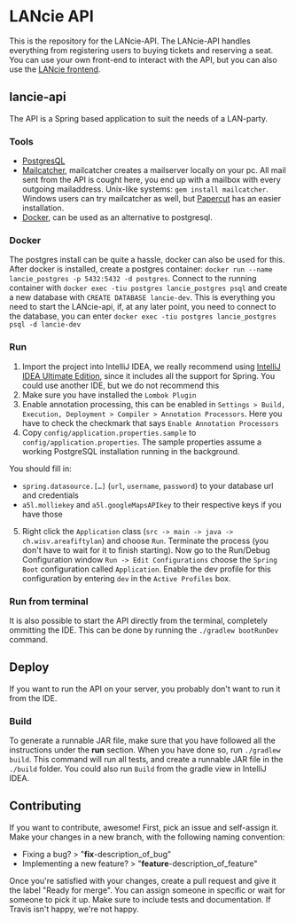 # LANcie API
This is the repository for the LANcie-API. The LANcie-API handles everything from registering users to buying tickets and reserving a seat. You can use your own front-end to interact with the API, but you can also use the [LANcie frontend](https://github.com/AreaFiftyLAN/lancie-frontend).

## lancie-api
The API is a Spring based application to suit the needs of a LAN-party.

### Tools
-   [PostgresQL](https://www.postgresql.org/)
-   [Mailcatcher](https://mailcatcher.me/), mailcatcher creates a mailserver locally on your pc. All mail sent from the API is cought here, you end up with a mailbox with every outgoing mailaddress. Unix-like systems: `gem install mailcatcher`. Windows users can try mailcatcher as well, but [Papercut](https://github.com/changemakerstudios/papercut) has an easier installation. 
-   [Docker](https://www.docker.com), can be used as an alternative to postgresql.

### Docker
The postgres install can be quite a hassle, docker can also be used for this. After docker is installed, create a postgres container: `docker run --name lancie_postgres -p 5432:5432 -d postgres`. Connect to the running container with `docker exec -tiu postgres lancie_postgres psql` and create a new database with `CREATE DATABASE lancie-dev`. This is everything you need to start the LANcie-api, if, at any later point, you need to connect to the database, you can enter `docker exec -tiu postgres lancie_postgres psql -d lancie-dev`

### Run
1.  Import the project into IntelliJ IDEA, we really recommend using [IntelliJ IDEA Ultimate Edition](https://www.jetbrains.com/idea/), since it includes all the support for Spring. You could use another IDE, but we do not recommend this
2.  Make sure you have installed the `Lombok Plugin`
3.  Enable annotation processing, this can be enabled in `Settings > Build, Execution, Deployment > Compiler > Annotation Processors`. Here you have to check the checkmark that says `Enable Annotation Processors`
4.  Copy `config/application.properties.sample` to `config/application.properties`. The sample properties assume a working PostgreSQL installation running in the background.

  You should fill in:
  - `spring.datasource.[…]` (`url`, `username`, `password`) to your database url and credentials
  - `a5l.molliekey` and `a5l.googleMapsAPIkey` to their respective keys if you have those

5.  Right click the `Application` class (`src -> main -> java -> ch.wisv.areafiftylan`) and choose `Run`. Terminate the process (you don't have to wait for it to finish starting). Now go to the Run/Debug Configuration window `Run -> Edit Configurations` choose the `Spring Boot` configuration called `Application`. Enable the dev profile for this configuration by entering `dev` in the `Active Profiles` box.

### Run from terminal
It is also possible to start the API directly from the terminal, completely ommitting the IDE. This can be done by running the `./gradlew bootRunDev` command.

## Deploy
If you want to run the API on your server, you probably don't want to run it from the IDE.

### Build
To generate a runnable JAR file, make sure that you have followed all the instructions under the **run** section. When you have done so, run `./gradlew build`. This command will run all tests, and create a runnable JAR file in the `./build` folder. You could also run `Build` from the gradle view in IntelliJ IDEA.

## Contributing
If you want to contribute, awesome! First, pick an issue and self-assign it. Make your changes in a new branch, with the following naming convention:

* Fixing a bug? > "**fix**-description\_of\_bug"
* Implementing a new feature? > "**feature**-description\_of\_feature"

Once you're satisfied with your changes, create a pull request and give it the label "Ready for merge". You can assign someone in specific or wait for someone to pick it up. Make sure to include tests and documentation. If Travis isn't happy, we're not happy.
